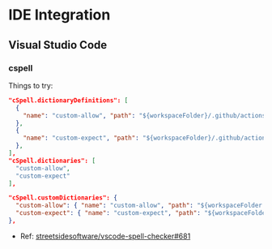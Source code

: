 # IDE Integration

## Visual Studio Code

### cspell

Things to try:

```json
"cSpell.dictionaryDefinitions": [
  {
    "name": "custom-allow", "path": "${workspaceFolder}/.github/actions/spelling/allow.txt"
  },
  {
    "name": "custom-expect", "path": "${workspaceFolder}/.github/actions/spelling/expect.txt"
  },
],
"cSpell.dictionaries": [
  "custom-allow",
  "custom-expect"
],
```

```json
"cSpell.customDictionaries": {
  "custom-allow": { "name": "custom-allow", "path": "${workspaceFolder:Root}/.github/actions/spelling/allow.txt" },
  "custom-expect": { "name": "custom-expect", "path": "${workspaceFolder:Root}/internal-terms.txt" , "addWords": true }
},
```

* Ref: [streetsidesoftware/vscode-spell-checker#681](https://github.com/streetsidesoftware/vscode-spell-checker/issues/681)
